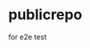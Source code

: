 # publicrepo
for e2e test














































































